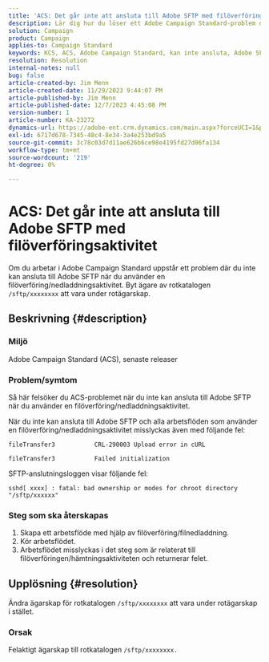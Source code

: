 ```yaml
---
title: 'ACS: Det går inte att ansluta till Adobe SFTP med filöverföringsaktivitet'
description: Lär dig hur du löser ett Adobe Campaign Standard-problem där du inte kan ansluta till Adobe SFTP när du använder en filöverföring/nedladdningsaktivitet.
solution: Campaign
product: Campaign
applies-to: Campaign Standard
keywords: KCS, ACS, Adobe Campaign Standard, kan inte ansluta, Adobe SFTP, filöverföring, hämtning, fel, CRL-290003, cURL, felsökning
resolution: Resolution
internal-notes: null
bug: false
article-created-by: Jim Menn
article-created-date: 11/29/2023 9:44:07 PM
article-published-by: Jim Menn
article-published-date: 12/7/2023 4:45:08 PM
version-number: 1
article-number: KA-23272
dynamics-url: https://adobe-ent.crm.dynamics.com/main.aspx?forceUCI=1&pagetype=entityrecord&etn=knowledgearticle&id=e39cbc69-008f-ee11-8179-6045bd006268
exl-id: 6717d678-7345-48c4-8e34-3a4e253bd9a5
source-git-commit: 3c78c03d7d11ae626b6ce98e4195fd27d06fa134
workflow-type: tm+mt
source-wordcount: '219'
ht-degree: 0%

---
```


# ACS: Det går inte att ansluta till Adobe SFTP med filöverföringsaktivitet


Om du arbetar i Adobe Campaign Standard uppstår ett problem där du inte kan ansluta till Adobe SFTP när du använder en filöverföring/nedladdningsaktivitet. Byt ägare av rotkatalogen `/sftp/xxxxxxxx` att vara under rotägarskap.

## Beskrivning {#description}


### Miljö

Adobe Campaign Standard (ACS), senaste releaser



### Problem/symtom

Så här felsöker du ACS-problemet när du inte kan ansluta till Adobe SFTP när du använder en filöverföring/nedladdningsaktivitet.

När du inte kan ansluta till Adobe SFTP och alla arbetsflöden som använder en filöverföring/nedladdningsaktivitet misslyckas även med följande fel:




```
fileTransfer3           CRL-290003 Upload error in cURL 

fileTransfer3           Failed initialization
```




SFTP-anslutningsloggen visar följande fel:




```
sshd[ xxxx] : fatal: bad ownership or modes for chroot directory "/sftp/xxxxxx"
```






### <b>Steg som ska återskapas</b>

1. Skapa ett arbetsflöde med hjälp av filöverföring/filnedladdning.
2. Kör arbetsflödet.
3. Arbetsflödet misslyckas i det steg som är relaterat till filöverföringen/hämtningsaktiviteten och returnerar felet.



## Upplösning {#resolution}


Ändra ägarskap för rotkatalogen `/sftp/xxxxxxxx` att vara under rotägarskap i stället.

### Orsak

Felaktigt ägarskap till rotkatalogen `/sftp/xxxxxxxx. `
